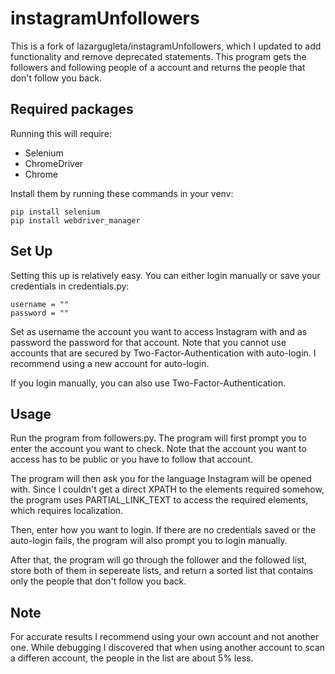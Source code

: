 # instagramUnfollowers
This is a fork of lazargugleta/instagramUnfollowers, which I updated to add functionality and remove deprecated statements.
This program gets the followers and following people of a account and returns the people that don't follow you back.

## Required packages
Running this will require:
- Selenium
- ChromeDriver
- Chrome

Install them by running these commands in your venv:
```
pip install selenium
pip install webdriver_manager
```

## Set Up
Setting this up is relatively easy. You can either login manually or save your credentials in credentials.py:
```
username = ""
password = ""
```
Set as username the account you want to access Instagram with and as password the password for that account.
Note that you cannot use accounts that are secured by Two-Factor-Authentication with auto-login. I recommend using a new account for auto-login.

If you login manually, you can also use Two-Factor-Authentication.

## Usage
Run the program from followers.py.
The program will first prompt you to enter the account you want to check. Note that the account you want to access has to be public or you have to follow that account.

The program will then ask you for the language Instagram will be opened with. Since I couldn't get a direct XPATH to the elements required somehow, the program uses PARTIAL_LINK_TEXT to access the required elements, which requires localization.

Then, enter how you want to login. If there are no credentials saved or the auto-login fails, the program will also prompt you to login manually.

After that, the program will go through the follower and the followed list, store both of them in sepereate lists, and return a sorted list that contains only the people that don't follow you back.

## Note
For accurate results I recommend using your own account and not another one. While debugging I discovered that when using another account to scan a differen account, the people in the list are about 5% less.
